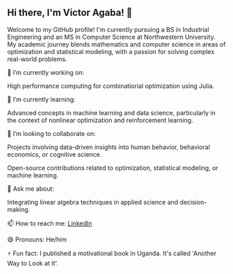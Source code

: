## Hi there, I'm Victor Agaba! 👋
Welcome to my GitHub profile! I'm currently pursuing a BS in Industrial Engineering and an MS in Computer Science at Northwestern University. My academic journey blends mathematics and computer science in areas of optimization and statistical modeling, with a passion for solving complex real-world problems.

🔭 I’m currently working on:

High performance computing for combinatiorial optimization using Julia.

🌱 I’m currently learning:

Advanced concepts in machine learning and data science, particularly in the context of nonlinear optimization and reinforcement learning.

👯 I’m looking to collaborate on:

Projects involving data-driven insights into human behavior, behavioral economics, or cognitive science.

Open-source contributions related to optimization, statistical modeling, or machine learning.

💬 Ask me about:

Integrating linear algebra techniques in applied science and decision-making.

📫 How to reach me: [LinkedIn](https://www.linkedin.com/in/victor-agaba)

😄 Pronouns: He/him

⚡ Fun fact: I published a motivational book in Uganda. It's called 'Another Way to Look at It'.
